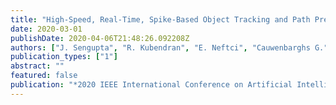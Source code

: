 ```yaml
---
title: "High-Speed, Real-Time, Spike-Based Object Tracking and Path Prediction on Google Edge TPU"
date: 2020-03-01
publishDate: 2020-04-06T21:48:26.092208Z
authors: ["J. Sengupta", "R. Kubendran", "E. Neftci", "Cauwenbarghs G.", "Andreou A."]
publication_types: ["1"]
abstract: ""
featured: false
publication: "*2020 IEEE International Conference on Artificial Intelligence Circuits and Systems (AICAS)*"
---
```


